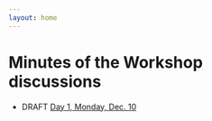 ```yaml
---
layout: home
---
```


# Minutes of the Workshop discussions

* DRAFT [Day 1, Monday, Dec. 10](https://www.w3.org/2018/12/10-auth-id-minutes.html)
